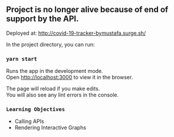 ## Project is no longer alive because of end of support by the API.
Deployed at: http://covid-19-tracker-bymustafa.surge.sh/ 

In the project directory, you can run:

### `yarn start`

Runs the app in the development mode.<br />
Open [http://localhost:3000](http://localhost:3000) to view it in the browser.

The page will reload if you make edits.<br />
You will also see any lint errors in the console.

### `Learning Objectives`

* Calling APIs
* Rendering Interactive Graphs